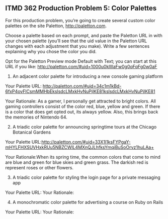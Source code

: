﻿## ITMD 362 Production Problem 5: Color Palettes

For this production problem, you’re going to create several custom color palettes on the site Paletton, http://paletton.com.

Choose a palette based on each prompt, and paste the Paletton URL in with your chosen palette (you’ll see that the uid value in the Paletton URL changes with each adjustment that you make). Write a few sentences explaining why you chose the color you did.

Opt for the Paletton Preview mode Default with Text; you can start at this URL if you like: http://paletton.com/#uid=1000u0kllllaFw0g0qFqFg0w0aF

1. An adjacent color palette for introducing a new console gaming platform

Your Palette URL: http://paletton.com/#uid=34c1m1kBd-6fxP4ovFlCsmMMHbEkslsdcLMxkHvNuPjlKE81kslsdcLMxkHvNuPjlKE81 

Your Rationale: As a gamer, I personally get attracted to bright colors. All gaming controllers consist of the color red, blue, yellow and green. If there is a color that does get opted out, its always yellow. Also, this brings back the memories of Nintendo 64.

2. A triadic color palette for announcing springtime tours at the Chicago Botanical Gardens

Your Palette URL:http://paletton.com/#uid=33X1l1ksFYPgaY-mHYLFHXSUVHxkRUu5NBZCWlL4MXnQJLhfksYmqiBuSoOrvz1huLAa+

Your Rationale:When its spring time, the common colors that come to mind are blue and green for blue skies and green grass. The darkish red is represent roses or other flowers.

3. A triadic color palette for styling the login page for a private messaging app

Your Palette URL:
Your Rationale:

4. A monochromatic color palette for advertising a course on Ruby on Rails

Your Palette URL:
Your Rationale:

